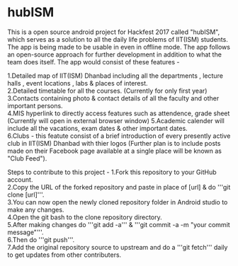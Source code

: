 # hubISM
This is a open source android project for Hackfest 2017 called "hubISM", which serves as a solution to all the daily life problems of IIT(ISM) students. The app is being made to be usable in even in offline mode. The app follows an open-source approach for further development in addition to what the team does itself. 
The app would consist of these features -

1.Detailed map of IIT(ISM) Dhanbad including all the departments , lecture halls , event locations , labs &amp; places of interest.  
2.Detailed timetable for all the courses. (Currently for only first year)  
3.Contacts containing photo &amp; contact details of all the faculty and other important persons.  
4.MIS hyperlink to directly access features such as attendence, grade sheet (Currently will open in external browser window)  5.Academic calender will include all the vacations, exam dates &amp; other important dates.  
6.Clubs - this featute consist of a brief introduction of every presently active club in IIT(ISM) Dhanbad with thier logos (Further plan is to include posts made on their Facebook page available at a single place will be known as "Club Feed").

Steps to contribute to this project -
1.Fork this repository to your GitHub account.<br />
2.Copy the URL of the forked repository and paste in place of [url] & do '''git clone [url]'''.<br />
3.You can now open the newly cloned repository folder in Android studio to make any changes.<br />
4.Open the git bash to the clone repository directory.<br />
5.After making changes do '''git add -a''' & '''git commit -a -m "your commit message"'''.<br />
6.Then do '''git push'''.<br />
7.Add the original repository source to upstream and do a '''git fetch''' daily to get updates from other contributers.
